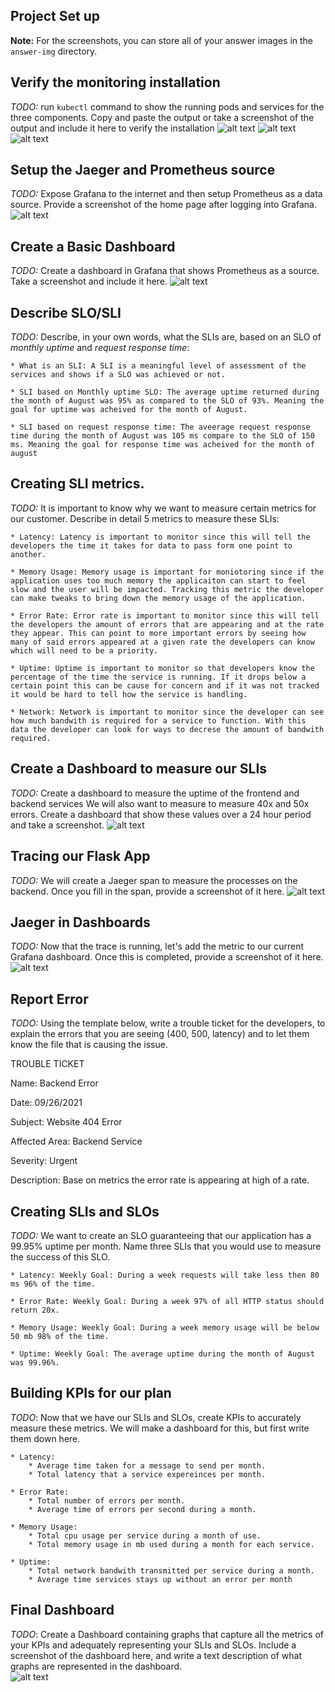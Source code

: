 ## Project Set up
**Note:** For the screenshots, you can store all of your answer images in the `answer-img` directory.

## Verify the monitoring installation

*TODO:* run `kubectl` command to show the running pods and services for the three components. Copy and paste the output or take a screenshot of the output and include it here to verify the installation
    ![alt text](https://github.com/gpcmax/CNAND_nd064_C4_Observability_Starter_Files/blob/master/Project_Starter_Files-Building_a_Metrics_Dashboard/answer-img/Monitoring_pods_and_services.PNG?raw=true)
    ![alt text](https://github.com/gpcmax/CNAND_nd064_C4_Observability_Starter_Files/blob/master/Project_Starter_Files-Building_a_Metrics_Dashboard/answer-img/Observability_pods_and_services.PNG?raw=true)
    ![alt text](https://github.com/gpcmax/CNAND_nd064_C4_Observability_Starter_Files/blob/master/Project_Starter_Files-Building_a_Metrics_Dashboard/answer-img/Default_pods_and_services.PNG?raw=true)

## Setup the Jaeger and Prometheus source
*TODO:* Expose Grafana to the internet and then setup Prometheus as a data source. Provide a screenshot of the home page after logging into Grafana.
    ![alt text](https://github.com/gpcmax/CNAND_nd064_C4_Observability_Starter_Files/blob/master/Project_Starter_Files-Building_a_Metrics_Dashboard/answer-img/grafana_mainpage.PNG?raw=true)

## Create a Basic Dashboard
*TODO:* Create a dashboard in Grafana that shows Prometheus as a source. Take a screenshot and include it here.
    ![alt text](https://github.com/gpcmax/CNAND_nd064_C4_Observability_Starter_Files/blob/master/Project_Starter_Files-Building_a_Metrics_Dashboard/answer-img/PrometheusDashboard.PNG?raw=true)

## Describe SLO/SLI
*TODO:* Describe, in your own words, what the SLIs are, based on an SLO of *monthly uptime* and *request response time*:

    * What is an SLI: A SLI is a meaningful level of assessment of the services and shows if a SLO was achieved or not. 

    * SLI based on Monthly uptime SLO: The average uptime returned during the month of August was 95% as compared to the SLO of 93%. Meaning the goal for uptime was acheived for the month of August.

    * SLI based on request response time: The aveerage request response time during the month of August was 105 ms compare to the SLO of 150 ms. Meaning the goal for response time was acheived for the month of august

## Creating SLI metrics.
*TODO:* It is important to know why we want to measure certain metrics for our customer. Describe in detail 5 metrics to measure these SLIs:

    * Latency: Latency is important to monitor since this will tell the developers the time it takes for data to pass form one point to another.

    * Memory Usage: Memory usage is important for moniotoring since if the application uses too much memory the applicaiton can start to feel slow and the user will be impacted. Tracking this metric the developer can make tweaks to bring down the memory usage of the application.

    * Error Rate: Error rate is important to monitor since this will tell the developers the amount of errors that are appearing and at the rate they appear. This can point to more important errors by seeing how many of said errors appeared at a given rate the developers can know which will need to be a priority.

    * Uptime: Uptime is important to monitor so that developers know the percentage of the time the service is running. If it drops below a certain point this can be cause for concern and if it was not tracked it would be hard to tell how the service is handling.

    * Network: Network is important to monitor since the developer can see how much bandwith is required for a service to function. With this data the developer can look for ways to decrese the amount of bandwith required.

## Create a Dashboard to measure our SLIs
*TODO:* Create a dashboard to measure the uptime of the frontend and backend services We will also want to measure to measure 40x and 50x errors. Create a dashboard that show these values over a 24 hour period and take a screenshot.
    ![alt text](https://github.com/gpcmax/CNAND_nd064_C4_Observability_Starter_Files/blob/master/Project_Starter_Files-Building_a_Metrics_Dashboard/answer-img/MainDashboard.PNG?raw=true)

## Tracing our Flask App
*TODO:*  We will create a Jaeger span to measure the processes on the backend. Once you fill in the span, provide a screenshot of it here.
    ![alt text](https://github.com/gpcmax/CNAND_nd064_C4_Observability_Starter_Files/blob/master/Project_Starter_Files-Building_a_Metrics_Dashboard/answer-img/jaegerDashboard.PNG?raw=true)

## Jaeger in Dashboards
*TODO:* Now that the trace is running, let's add the metric to our current Grafana dashboard. Once this is completed, provide a screenshot of it here.
    ![alt text](https://github.com/gpcmax/CNAND_nd064_C4_Observability_Starter_Files/blob/master/Project_Starter_Files-Building_a_Metrics_Dashboard/answer-img/jaegerData.PNG?raw=true)
    
## Report Error
*TODO:* Using the template below, write a trouble ticket for the developers, to explain the errors that you are seeing (400, 500, latency) and to let them know the file that is causing the issue.

TROUBLE TICKET

Name: Backend Error

Date: 09/26/2021

Subject: Website 404 Error

Affected Area: Backend Service

Severity: Urgent

Description: Base on metrics the error rate is appearing at high of a rate.


## Creating SLIs and SLOs
*TODO:* We want to create an SLO guaranteeing that our application has a 99.95% uptime per month. Name three SLIs that you would use to measure the success of this SLO.

    * Latency: Weekly Goal: During a week requests will take less then 80 ms 96% of the time.

    * Error Rate: Weekly Goal: During a week 97% of all HTTP status should return 20x.

    * Memory Usage: Weekly Goal: During a week memory usage will be below 50 mb 98% of the time.

    * Uptime: Weekly Goal: The average uptime during the month of August was 99.96%.

## Building KPIs for our plan
*TODO*: Now that we have our SLIs and SLOs, create KPIs to accurately measure these metrics. We will make a dashboard for this, but first write them down here.

    * Latency:
        * Average time taken for a message to send per month.
        * Total latency that a service expereinces per month.

    * Error Rate:
        * Total number of errors per month.
        * Average time of errors per second during a month. 

    * Memory Usage:
        * Total cpu usage per service during a month of use.
        * Total memory usage in mb used during a month for each service.

    * Uptime:
        * Total network bandwith transmitted per service during a month.
        * Average time services stays up without an error per month
        

## Final Dashboard
*TODO*: Create a Dashboard containing graphs that capture all the metrics of your KPIs and adequately representing your SLIs and SLOs. Include a screenshot of the dashboard here, and write a text description of what graphs are represented in the dashboard.  
    ![alt text](https://github.com/gpcmax/CNAND_nd064_C4_Observability_Starter_Files/blob/master/Project_Starter_Files-Building_a_Metrics_Dashboard/answer-img/FullDashboardWithDetails.png?raw=true)

